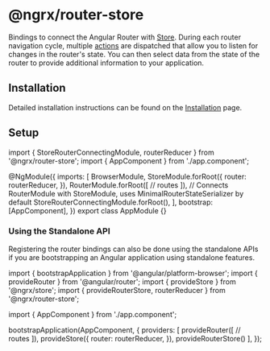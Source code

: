 # @ngrx/router-store

Bindings to connect the Angular Router with [Store](guide/store). During each router navigation cycle, multiple [actions](guide/router-store/actions) are dispatched that allow you to listen for changes in the router's state. You can then select data from the state of the router to provide additional information to your application.

## Installation 

Detailed installation instructions can be found on the [Installation](guide/router-store/install) page.

## Setup

<code-example header="app.module.ts">
import { StoreRouterConnectingModule, routerReducer } from '@ngrx/router-store';
import { AppComponent } from './app.component';

@NgModule({
  imports: [
    BrowserModule,
    StoreModule.forRoot({
      router: routerReducer,
    }),
    RouterModule.forRoot([
      // routes
    ]),
    // Connects RouterModule with StoreModule, uses MinimalRouterStateSerializer by default
    StoreRouterConnectingModule.forRoot(),
  ],
  bootstrap: [AppComponent],
})
export class AppModule {}
</code-example>

### Using the Standalone API

Registering the router bindings can also be done using the standalone APIs if you are bootstrapping an Angular application using standalone features.

<code-example header="main.ts">
import { bootstrapApplication } from '@angular/platform-browser';
import { provideRouter } from '@angular/router';
import { provideStore } from '@ngrx/store';
import { provideRouterStore, routerReducer } from '@ngrx/router-store';

import { AppComponent } from './app.component';

bootstrapApplication(AppComponent, {
  providers: [
    provideRouter([
      // routes
    ]),
    provideStore({
      router: routerReducer,
    }),
    provideRouterStore()
  ],
});
</code-example>
